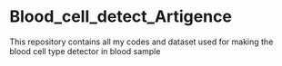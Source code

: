 # Blood_cell_detect_Artigence
This repository contains all my codes and dataset used for making the blood cell type detector in blood sample
